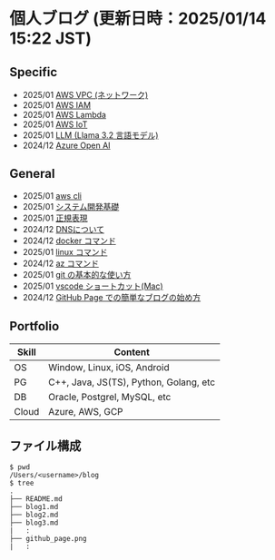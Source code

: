 # 個人ブログ (更新日時：2025/01/14 15:22 JST)

## Specific

- 2025/01 [AWS VPC (ネットワーク)](./blog-s15aws-VPC.md)
- 2025/01 [AWS IAM](./blog-s14aws-IAM.md)
- 2025/01 [AWS Lambda](./blog-s13aws-lambda.md)
- 2025/01 [AWS IoT](./blog-s12awsiot.md)
- 2025/01 [LLM (Llama 3.2 言語モデル)](./blog-s11Llama.md)
- 2024/12 [Azure Open AI](./blog-s09aoai.md)

## General

- 2025/01 [aws cli](./blog10aws.md)
- 2025/01 [システム開発基礎](./blog08process.md)
- 2025/01 [正規表現](./blog07re.md)
- 2024/12 [DNSについて](./blog06DNS.md)
- 2024/12 [docker コマンド](./blog05docker.md)
- 2025/01 [linux コマンド](./blog05linux.md)
- 2024/12 [az コマンド](./blog04.md)
- 2025/01 [git の基本的な使い方](./blog03.md)
- 2025/01 [vscode ショートカット(Mac)](./blog02.md)
- 2024/12 [GitHub Page での簡単なブログの始め方](./blog01.md)

## Portfolio

| Skill | Content                                |
| ----- | -------------------------------------- |
| OS    | Window, Linux, iOS, Android            |
| PG    | C++, Java, JS(TS), Python, Golang, etc |
| DB    | Oracle, Postgrel, MySQL, etc           |
| Cloud | Azure, AWS, GCP                        |

## ファイル構成

```
$ pwd
/Users/<username>/blog
$ tree
.
├── README.md
├── blog1.md
├── blog2.md
├── blog3.md
|   :
├── github_page.png
|   :

```
